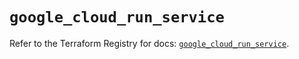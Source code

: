 # `google_cloud_run_service`

Refer to the Terraform Registry for docs: [`google_cloud_run_service`](https://registry.terraform.io/providers/hashicorp/google/6.6.0/docs/resources/cloud_run_service).
